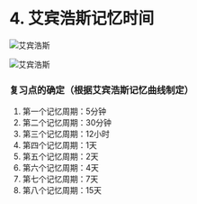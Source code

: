 # 4. 艾宾浩斯记忆时间

![艾宾浩斯](/Blog/images/Other/艾宾浩斯记忆1.jpg)  

![艾宾浩斯](/Blog/images/Other/艾宾浩斯记忆2.jpg)

### 复习点的确定（根据艾宾浩斯记忆曲线制定）
1. 第一个记忆周期：5分钟
2. 第二个记忆周期：30分钟
3. 第三个记忆周期：12小时
4. 第四个记忆周期：1天
5. 第五个记忆周期：2天
6. 第六个记忆周期：4天
7. 第七个记忆周期：7天
8. 第八个记忆周期：15天
